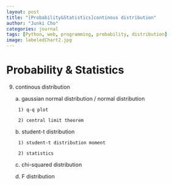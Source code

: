 ```yaml
---
layout: post
title: "[Probability&Statistics]continous distribution"
author: "Junki Cho"
categories: journal
tags: [Python, web, programming, probability, distribution]
image: labeledChart2.jpg
---
```

# Probability & Statistics

9. continous distribution

    a. gaussian normal distribution / normal distribution

        1) q-q plot

        2) central limit theorem

    b. student-t distribution

        1) student-t distribution moment

        2) statistics

    c. chi-squared distribution

    d. F distribution
